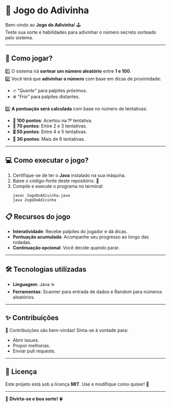 # 🎯 **Jogo do Adivinha**  

Bem-vindo ao **Jogo do Adivinha**! 🕹️  
Teste sua sorte e habilidades para adivinhar o número secreto sorteado pelo sistema.  

---

## 🚀 **Como jogar?**  

1️⃣ O sistema irá **sortear um número aleatório** entre **1 e 100**.  
2️⃣ Você terá que **adivinhar o número** com base em dicas de proximidade:  
   - 🔥 *"Quente"* para palpites próximos.  
   - ❄️ *"Frio"* para palpites distantes.
     
3️⃣ **A pontuação será calculada** com base no número de tentativas:  
   - **💯 100 pontos**: Acertou na 1ª tentativa.  
   - **🏅 70 pontos**: Entre 2 e 3 tentativas.  
   - **🎖️ 50 pontos**: Entre 4 e 5 tentativas.  
   - **🥉 30 pontos**: Mais de 6 tentativas.  

---

## 💻 **Como executar o jogo?**

1. Certifique-se de ter o **Java** instalado na sua máquina.  
2. Baixe o código-fonte deste repositório. 📂  
3. Compile e execute o programa no terminal:  
   ```bash
   javac JogoDoAdivinha.java
   java JogoDoAdivinha

## 📋 **Recursos do jogo**

- **Interatividade**: Recebe palpites do jogador e dá dicas.
- **Pontuação acumulada**: Acompanhe seu progresso ao longo das rodadas.
- **Continuação opcional**: Você decide quando parar.

---

## 🛠️ **Tecnologias utilizadas**

- **Linguagem**: Java ☕
- **Ferramentas**: Scanner para entrada de dados e Random para números aleatórios.

---

## ✨ **Contribuições**

👥 Contribuições são bem-vindas! Sinta-se à vontade para:

- Abrir issues.
- Propor melhorias.
- Enviar pull requests.

---

## 📜 **Licença**

Este projeto está sob a licença **MIT**. Use e modifique como quiser! 🌟

---

🎉 **Divirta-se e boa sorte!** 🍀


